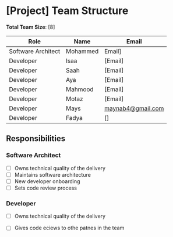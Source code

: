 # [Project] Team Structure

**Total Team Size**: [8]

| Role               | Name   | Email   |
| ------------------ | ------ | ------- |
| Software Architect | Mohammed | Email] |
| Developer          | Isaa | [Email] |
| Developer          | Saah | [Email] |
| Developer          | Aya | [Email] |
| Developer          | Mahmood | [Email] |
| Developer          | Motaz | [Email] |
| Developer          | Mays | maynab4@gmail.com |
| Developer          | Fadya |[] |

## Responsibilities


### Software Architect

- [ ] Owns technical quality of the delivery
- [ ] Maintains software architecture
- [ ] New developer onboarding
- [ ] Sets code review process

### Developer
- [ ] Owns technical quality of the delivery
- [ ] Gives code eciews to othe patnes in the team





